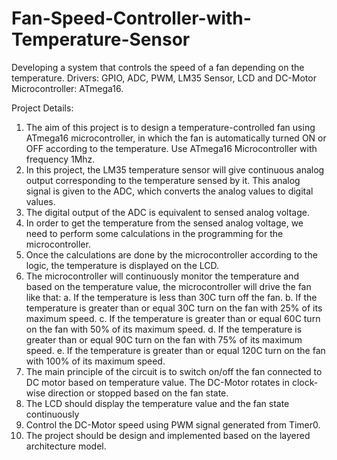# Fan-Speed-Controller-with-Temperature-Sensor
Developing a system that controls the speed of a fan depending on the temperature. 
Drivers: GPIO, ADC, PWM, LM35 Sensor, LCD and DC-Motor 
Microcontroller: ATmega16.


Project Details:
1. The aim of this project is to design a temperature-controlled fan using ATmega16 microcontroller, in which the fan is automatically turned ON or OFF according to the temperature. Use ATmega16 Microcontroller with frequency 1Mhz. 
2. In this project, the LM35 temperature sensor will give continuous analog output corresponding to the temperature sensed by it. This analog signal is given to the ADC, which converts the analog values to digital values. 
3. The digital output of the ADC is equivalent to sensed analog voltage. 
4. In order to get the temperature from the sensed analog voltage, we need to perform some calculations in the programming for the microcontroller. 
5. Once the calculations are done by the microcontroller according to the logic, the temperature is displayed on the LCD. 
6. The microcontroller will continuously monitor the temperature and based on the temperature value, the microcontroller will drive the fan like that:
a. If the temperature is less than 30C turn off the fan. 
b. If the temperature is greater than or equal 30C turn on the fan with 25% of its maximum speed. 
c. If the temperature is greater than or equal 60C turn on the fan with 50% of its maximum speed. 
d. If the temperature is greater than or equal 90C turn on the fan with 75% of its maximum speed.
e. If the temperature is greater than or equal 120C turn on the fan with 100% of its maximum speed. 
7. The main principle of the circuit is to switch on/off the fan connected to DC motor based on temperature value. The DC-Motor rotates in clock-wise direction or stopped based on the fan state.
8. The LCD should display the temperature value and the fan state continuously
9. Control the DC-Motor speed using PWM signal generated from Timer0.
10. The project should be design and implemented based on the layered architecture model.
